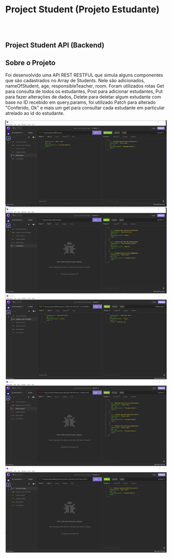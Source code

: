 <h1>Project Student (Projeto Estudante)</h1>
<br>
<br>
<h2>Project Student API (Backend)</h2>
  
  <h2>Sobre o Projeto</h2>

Foi desenvolvido uma API REST RESTFUL que simula alguns componentes que são cadastrados no Array de Students.
Nele são adicionados, nameOfStudent, age, responsibleTeacher, room.
Foram utilizados rotas Get para consulta de todos os estudantes, Post para adicionar estudantes, Put para fazer alterações de dados, Delete para deletar algum estudante com base no ID recebido em query.params,
foi utilizado Patch para alterado "Conferido, Ok" e mais um get para consultar cada estudante em particular atrelado ao id do estudante.

<img src="https://github.com/Johnrosa59/project-estudante/blob/main/imgs/1.png">
<img src="https://github.com/Johnrosa59/project-estudante/blob/main/imgs/2.png">
<img src="https://github.com/Johnrosa59/project-estudante/blob/main/imgs/3.png">
<img src="https://github.com/Johnrosa59/project-estudante/blob/main/imgs/4.png">
<img src="https://github.com/Johnrosa59/project-estudante/blob/main/imgs/5.png">
